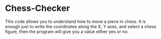 # Chess-Checker
This code allows you to understand how to move a piece in chess.  It is enough just to write the coordinates along the X, Y axes, and select a chess figure, then the program will give you a value either yes or no.
